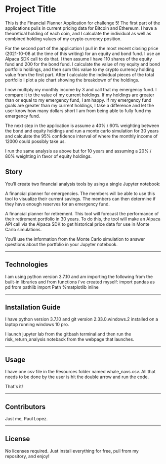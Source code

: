 # Project Title

This is the Financial Planner Application for challenge 5! The first part of the applications pulls in current pricing data
for Bitcoin and Ethereum. I have a theoretical holding of each coin, and I calculate the individual as well as combined
holding values of my crypto currency position.

For the second part of the application I pull in the most recent closing price (2021-10-08 at the time of this writing) for an equity and bond fund.  I use an Alpaca SDK call to do that. I then assume I have 110 shares of the equity fund and 200 for the bond fund.
I calculate the value of my equity and bond portfolio holdings, and then sum this value to my crypto currency holding value from the first part. After I calculate the individual pieces of the total portfolio I plot a pie chart showing the breakdown of the holdings.

I now multiply my monthly income by 3 and call that my emergency fund. I compare it to the value of my current holdings. If my holdings are greater than or equal to my emergency fund, I am happy. If my emergency fund goals are greater than my current holdings, I take a difference and let the user know how many dollars short I am from being able to fully fund my emergency fund.

The next step in the application is assume a 40% / 60% weighting between the bond and equity holdings and run a monte carlo
simulation for 30 years and calculate the 95% confidence interval of where the monthly income of 12000 could possibly take us.

 I run the same analysis as above but for 10 years and assuming a 20% / 80% weighting in favor of equity holdings.


## Story

You’ll create two financial analysis tools by using a single Jupyter notebook:

A financial planner for emergencies. The members will be able to use this tool to visualize their current savings. The members can then determine if they have enough reserves for an emergency fund.

A financial planner for retirement. This tool will forecast the performance of their retirement portfolio in 30 years. To do this, the tool will make an Alpaca API call via the Alpaca SDK to get historical price data for use in Monte Carlo simulations.

You’ll use the information from the Monte Carlo simulation to answer questions about the portfolio in your Jupyter notebook.


---

## Technologies

I am using python version 3.7.10 and am importing the following from the built-in libraries and from functions i've created myself:
import pandas as pd
from pathlib import Path
%matplotlib inline

---

## Installation Guide

I have python version 3.7.10 and git version 2.33.0.windows.2 installed on a laptop running windows 10 pro.

I launch jupyter lab from the gitbash terminal and then run the risk_return_analysis noteback from the 
webpage that launches.


---

## Usage

I have one csv file in the Resources folder named whale_navs.csv.  All that needs to be
done by the user is hit the double arrow and run the code. 

That's it!


---

## Contributors
Just me, Paul Lopez.


---

## License
No licenses required. Just install everything for free, pull from my repository, and enjoy!
